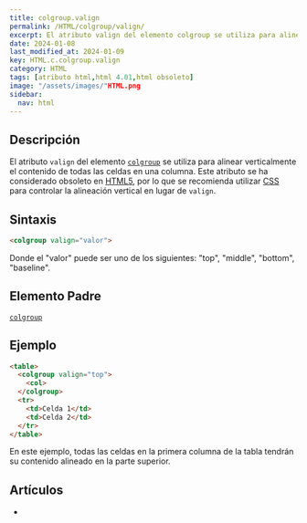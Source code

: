```yaml
---
title: colgroup.valign
permalink: /HTML/colgroup/valign/
excerpt: El atributo valign del elemento colgroup se utiliza para alinear verticalmente el contenido de las celdas en una columna. Obsoleto en HTML5.
date: 2024-01-08
last_modified_at: 2024-01-09
key: HTML.c.colgroup.valign
category: HTML
tags: [atributo html,html 4.01,html obsoleto]
image: "/assets/images/"HTML.png
sidebar:
  nav: html
---
```


## Descripción


El atributo `valign` del elemento [`colgroup`](https://www.w3api.com/colgroup/) se utiliza para alinear verticalmente el contenido de todas las celdas en una columna. Este atributo se ha considerado obsoleto en [HTML5](https://www.manualweb.net/html5/), por lo que se recomienda utilizar [CSS](https://www.manualweb.net/css/) para controlar la alineación vertical en lugar de `valign`.


## Sintaxis


```html
<colgroup valign="valor">

```


Donde el "valor" puede ser uno de los siguientes: "top", "middle", "bottom", "baseline".


## Elemento Padre


[`colgroup`](https://www.w3api.com/HTML/colgroup/)


## Ejemplo


```html
<table>
  <colgroup valign="top">
    <col>
  </colgroup>
  <tr>
    <td>Celda 1</td>
    <td>Celda 2</td>
  </tr>
</table>

```


En este ejemplo, todas las celdas en la primera columna de la tabla tendrán su contenido alineado en la parte superior.


## Artículos

- 
